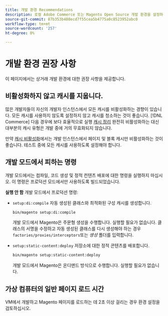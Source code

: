 ```yaml
---
title: 개발 환경 Recommendations
description: 로컬 Adobe Commerce 또는 Magento Open Source 개발 환경을 설정하기 위한 성능 권장 사항에 대해 알아봅니다.
source-git-commit: 87b353b408ecd7f55cea5b4775a0c8523952abc0
workflow-type: tm+mt
source-wordcount: '257'
ht-degree: 0%

---
```



# 개발 환경 권장 사항

이 페이지에서는 상거래 개발 환경에 대한 권장 사항을 제공합니다.

## 비활성화하지 않고 캐시를 지웁니다.

많은 개발자들이 자신의 개발자 인스턴스에서 모든 캐시를 비활성화하는 경향이 있습니다. 모든 캐시를 사용하지 않도록 설정하지 않고 캐시를 청소하는 것이 좋습니다. [!DNL Commerce] 다음 경우에 보다 효율적으로 실행 [캐시 정리] 완전히 비활성화하는 대신 대부분의 캐시 유형은 개발 중에 거의 무효화되지 않습니다.

만약 [캐시 비활성화]에서는 개발 인스턴스에서 페이지 및 블록 캐시만 비활성화하는 것이 좋습니다. 테스트 중에 모든 캐시를 사용하도록 설정해야 합니다.

## 개발 모드에서 피하는 명령

개발 모드에서는 컴파일, 코드 생성 및 정적 컨텐츠 배포에 대한 명령을 실행하지 마십시오. 이 명령은 프로덕션 모드에서만 사용하도록 빌드되었습니다.

**실행 안 함** 개발 모드에서 프로덕션 명령:

* `setup:di:compile` 자동 생성된 클래스와 최적화된 구성 캐시를 생성합니다.

   ```bash
   bin/magento setup:di:compile
   ```

   개발 모드에서 Magento은 주문형 생성을 수행합니다. 실행할 필요가 없습니다. 클래스의 서명을 수정하고 자동 생성된 클래스를 다시 생성해야 하는 경우 `factories/proxies/interceptors`또는 _생성_ 폴더를 입력합니다.

* `setup:static-content:deploy` 저장소에 대한 정적 콘텐츠를 배포합니다.

   ```bash
   bin/magento setup:static-content:deploy
   ```

   개발 모드에서 Magento은 온디맨드 방식으로 수행합니다. 실행할 필요가 없습니다.

## 가상 컴퓨터의 일반 페이지 로드 시간

VM에서 개발하고 Magento 페이지를 로드하는 데 2초 이상 걸리는 경우 환경 설정을 검토하십시오.

<!-- Link definitions -->

[캐시 정리]: https://devdocs.magento.com/guides/v2.4/config-guide/cli/config-cli-subcommands-cache.html#config-cli-subcommands-cache-clean
[캐시 비활성화]: https://devdocs.magento.com/guides/v2.4/config-guide/cli/config-cli-subcommands-cache.html#config-cli-subcommands-cache-en
